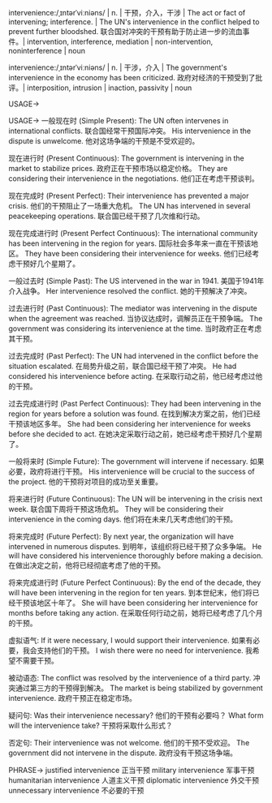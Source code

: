 intervenience:/ˌɪntərˈviːniəns/ | n. | 干预，介入，干涉 | The act or fact of intervening; interference. |  The UN's intervenience in the conflict helped to prevent further bloodshed. 联合国对冲突的干预有助于防止进一步的流血事件。| intervention, interference, mediation | non-intervention, noninterference | noun

intervenience:/ˌɪntərˈviːniəns/ | n. | 干涉，介入 |  The government's intervenience in the economy has been criticized. 政府对经济的干预受到了批评。| interposition, intrusion | inaction, passivity | noun


USAGE->

USAGE->
一般现在时 (Simple Present):
The UN often intervenes in international conflicts.  联合国经常干预国际冲突。
His intervenience in the dispute is unwelcome. 他对这场争端的干预是不受欢迎的。


现在进行时 (Present Continuous):
The government is intervening in the market to stabilize prices. 政府正在干预市场以稳定价格。
They are considering their intervenience in the negotiations. 他们正在考虑干预谈判。


现在完成时 (Present Perfect):
Their intervenience has prevented a major crisis. 他们的干预阻止了一场重大危机。
The UN has intervened in several peacekeeping operations. 联合国已经干预了几次维和行动。


现在完成进行时 (Present Perfect Continuous):
The international community has been intervening in the region for years. 国际社会多年来一直在干预该地区。
They have been considering their intervenience for weeks. 他们已经考虑干预好几个星期了。


一般过去时 (Simple Past):
The US intervened in the war in 1941. 美国于1941年介入战争。
Her intervenience resolved the conflict. 她的干预解决了冲突。


过去进行时 (Past Continuous):
The mediator was intervening in the dispute when the agreement was reached.  当协议达成时，调解员正在干预争端。
The government was considering its intervenience at the time. 当时政府正在考虑其干预。


过去完成时 (Past Perfect):
The UN had intervened in the conflict before the situation escalated. 在局势升级之前，联合国已经干预了冲突。
He had considered his intervenience before acting. 在采取行动之前，他已经考虑过他的干预。


过去完成进行时 (Past Perfect Continuous):
They had been intervening in the region for years before a solution was found.  在找到解决方案之前，他们已经干预该地区多年。
She had been considering her intervenience for weeks before she decided to act. 在她决定采取行动之前，她已经考虑干预好几个星期了。


一般将来时 (Simple Future):
The government will intervene if necessary.  如果必要，政府将进行干预。
His intervenience will be crucial to the success of the project. 他的干预将对项目的成功至关重要。


将来进行时 (Future Continuous):
The UN will be intervening in the crisis next week. 联合国下周将干预这场危机。
They will be considering their intervenience in the coming days. 他们将在未来几天考虑他们的干预。


将来完成时 (Future Perfect):
By next year, the organization will have intervened in numerous disputes.  到明年，该组织将已经干预了众多争端。
He will have considered his intervenience thoroughly before making a decision. 在做出决定之前，他将已经彻底考虑了他的干预。


将来完成进行时 (Future Perfect Continuous):
By the end of the decade, they will have been intervening in the region for ten years.  到本世纪末，他们将已经干预该地区十年了。
She will have been considering her intervenience for months before taking any action. 在采取任何行动之前，她将已经考虑了几个月的干预。


虚拟语气:
If it were necessary, I would support their intervenience. 如果有必要，我会支持他们的干预。
I wish there were no need for intervenience. 我希望不需要干预。

被动语态:
The conflict was resolved by the intervenience of a third party. 冲突通过第三方的干预得到解决。
The market is being stabilized by government intervenience. 政府干预正在稳定市场。


疑问句:
Was their intervenience necessary? 他们的干预有必要吗？
What form will the intervenience take?  干预将采取什么形式？


否定句:
Their intervenience was not welcome. 他们的干预不受欢迎。
The government did not intervene in the dispute. 政府没有干预这场争端。


PHRASE->
justified intervenience 正当干预
military intervenience 军事干预
humanitarian intervenience 人道主义干预
diplomatic intervenience 外交干预
unnecessary intervenience 不必要的干预
